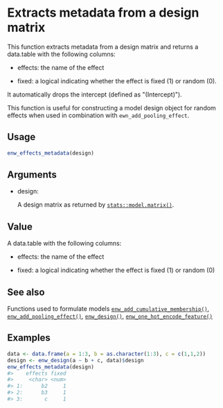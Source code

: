 # Extracts metadata from a design matrix

This function extracts metadata from a design matrix and returns a
data.table with the following columns:

- effects: the name of the effect

- fixed: a logical indicating whether the effect is fixed (1) or random
  (0).

It automatically drops the intercept (defined as "(Intercept)").

This function is useful for constructing a model design object for
random effects when used in combination with `ewn_add_pooling_effect`.

## Usage

``` r
enw_effects_metadata(design)
```

## Arguments

- design:

  A design matrix as returned by
  [`stats::model.matrix()`](https://rdrr.io/r/stats/model.matrix.html).

## Value

A data.table with the following columns:

- effects: the name of the effect

- fixed: a logical indicating whether the effect is fixed (1) or random
  (0)

## See also

Functions used to formulate models
[`enw_add_cumulative_membership()`](https://package.epinowcast.org/dev/reference/enw_add_cumulative_membership.md),
[`enw_add_pooling_effect()`](https://package.epinowcast.org/dev/reference/enw_add_pooling_effect.md),
[`enw_design()`](https://package.epinowcast.org/dev/reference/enw_design.md),
[`enw_one_hot_encode_feature()`](https://package.epinowcast.org/dev/reference/enw_one_hot_encode_feature.md)

## Examples

``` r
data <- data.frame(a = 1:3, b = as.character(1:3), c = c(1,1,2))
design <- enw_design(a ~ b + c, data)$design
enw_effects_metadata(design)
#>    effects fixed
#>     <char> <num>
#> 1:      b2     1
#> 2:      b3     1
#> 3:       c     1
```
